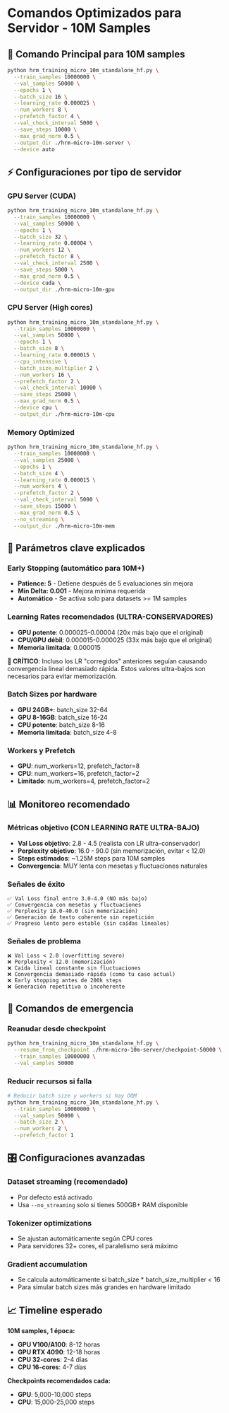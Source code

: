 # Comandos Optimizados para Servidor - 10M Samples

## 🚀 Comando Principal para 10M samples

```bash
python hrm_training_micro_10m_standalone_hf.py \
  --train_samples 10000000 \
  --val_samples 50000 \
  --epochs 1 \
  --batch_size 16 \
  --learning_rate 0.000025 \
  --num_workers 8 \
  --prefetch_factor 4 \
  --val_check_interval 5000 \
  --save_steps 10000 \
  --max_grad_norm 0.5 \
  --output_dir ./hrm-micro-10m-server \
  --device auto
```

## ⚡ Configuraciones por tipo de servidor

### **GPU Server (CUDA)**
```bash
python hrm_training_micro_10m_standalone_hf.py \
  --train_samples 10000000 \
  --val_samples 50000 \
  --epochs 1 \
  --batch_size 32 \
  --learning_rate 0.00004 \
  --num_workers 12 \
  --prefetch_factor 8 \
  --val_check_interval 2500 \
  --save_steps 5000 \
  --max_grad_norm 0.5 \
  --device cuda \
  --output_dir ./hrm-micro-10m-gpu
```

### **CPU Server (High cores)**  
```bash
python hrm_training_micro_10m_standalone_hf.py \
  --train_samples 10000000 \
  --val_samples 50000 \
  --epochs 1 \
  --batch_size 8 \
  --learning_rate 0.000015 \
  --cpu_intensive \
  --batch_size_multiplier 2 \
  --num_workers 16 \
  --prefetch_factor 2 \
  --val_check_interval 10000 \
  --save_steps 25000 \
  --max_grad_norm 0.5 \
  --device cpu \
  --output_dir ./hrm-micro-10m-cpu
```

### **Memory Optimized**
```bash
python hrm_training_micro_10m_standalone_hf.py \
  --train_samples 10000000 \
  --val_samples 25000 \
  --epochs 1 \
  --batch_size 4 \
  --learning_rate 0.000015 \
  --num_workers 4 \
  --prefetch_factor 2 \
  --val_check_interval 5000 \
  --save_steps 15000 \
  --max_grad_norm 0.5 \
  --no_streaming \
  --output_dir ./hrm-micro-10m-mem
```

## 🎯 Parámetros clave explicados

### **Early Stopping (automático para 10M+)**
- **Patience: 5** - Detiene después de 5 evaluaciones sin mejora
- **Min Delta: 0.001** - Mejora mínima requerida
- **Automático** - Se activa solo para datasets >= 1M samples

### **Learning Rates recomendados (ULTRA-CONSERVADORES)**
- **GPU potente**: 0.000025-0.00004 (20x más bajo que el original)
- **CPU/GPU débil**: 0.000015-0.000025 (33x más bajo que el original)
- **Memoria limitada**: 0.000015

**🚨 CRÍTICO**: Incluso los LR "corregidos" anteriores seguían causando convergencia lineal demasiado rápida. Estos valores ultra-bajos son necesarios para evitar memorización.

### **Batch Sizes por hardware**
- **GPU 24GB+**: batch_size 32-64
- **GPU 8-16GB**: batch_size 16-24  
- **CPU potente**: batch_size 8-16
- **Memoria limitada**: batch_size 4-8

### **Workers y Prefetch**
- **GPU**: num_workers=12, prefetch_factor=8
- **CPU**: num_workers=16, prefetch_factor=2
- **Limitado**: num_workers=4, prefetch_factor=2

## 📊 Monitoreo recomendado

### **Métricas objetivo (CON LEARNING RATE ULTRA-BAJO)**
- **Val Loss objetivo**: 2.8 - 4.5 (realista con LR ultra-conservador)
- **Perplexity objetivo**: 16.0 - 90.0 (sin memorización, evitar < 12.0)
- **Steps estimados**: ~1.25M steps para 10M samples
- **Convergencia**: MUY lenta con mesetas y fluctuaciones naturales

### **Señales de éxito**
```
✅ Val Loss final entre 3.0-4.0 (NO más bajo)
✅ Convergencia con mesetas y fluctuaciones
✅ Perplexity 18.0-40.0 (sin memorización)
✅ Generación de texto coherente sin repetición
✅ Progreso lento pero estable (sin caídas lineales)
```

### **Señales de problema**
```
❌ Val Loss < 2.0 (overfitting severo)
❌ Perplexity < 12.0 (memorización) 
❌ Caída lineal constante sin fluctuaciones
❌ Convergencia demasiado rápida (como tu caso actual)
❌ Early stopping antes de 200k steps
❌ Generación repetitiva o incoherente
```

## 🚨 Comandos de emergencia

### **Reanudar desde checkpoint**
```bash
python hrm_training_micro_10m_standalone_hf.py \
  --resume_from_checkpoint ./hrm-micro-10m-server/checkpoint-50000 \
  --train_samples 10000000 \
  --val_samples 50000
```

### **Reducir recursos si falla**
```bash
# Reducir batch size y workers si hay OOM
python hrm_training_micro_10m_standalone_hf.py \
  --train_samples 10000000 \
  --val_samples 50000 \
  --batch_size 2 \
  --num_workers 2 \
  --prefetch_factor 1
```

## 🎛️ Configuraciones avanzadas

### **Dataset streaming (recomendado)**
- Por defecto está activado
- Usa `--no_streaming` solo si tienes 500GB+ RAM disponible

### **Tokenizer optimizations**
- Se ajustan automáticamente según CPU cores
- Para servidores 32+ cores, el paralelismo será máximo

### **Gradient accumulation** 
- Se calcula automáticamente si batch_size * batch_size_multiplier < 16
- Para simular batch sizes más grandes en hardware limitado

## 📈 Timeline esperado

**10M samples, 1 época:**
- **GPU V100/A100**: 8-12 horas
- **GPU RTX 4090**: 12-18 horas  
- **CPU 32-cores**: 2-4 días
- **CPU 16-cores**: 4-7 días

**Checkpoints recomendados cada:**
- **GPU**: 5,000-10,000 steps
- **CPU**: 15,000-25,000 steps